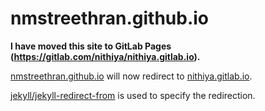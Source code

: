 # nmstreethran.github.io <!-- omit in toc -->

**I have moved this site to GitLab Pages (https://gitlab.com/nithiya/nithiya.gitlab.io).**

[nmstreethran.github.io](https://nmstreethran.github.io) will now redirect to [nithiya.gitlab.io](https://nithiya.gitlab.io).

[jekyll/jekyll-redirect-from](https://github.com/jekyll/jekyll-redirect-from) is used to specify the redirection.
